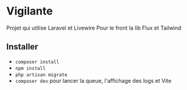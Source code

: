 # Vigilante

Projet qui utilise Laravel et Livewire
Pour le front la lib Flux et Tailwind

## Installer

* `composer install`
* `npm install`
* `php artisan migrate`
* `composer dev` pour lancer la queue, l'affichage des logs et Vite
